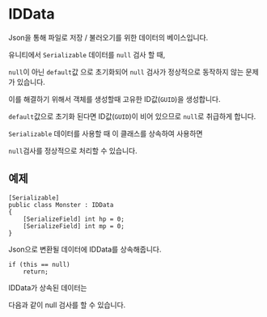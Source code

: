 # IDData

Json을 통해 파일로 저장 / 불러오기를 위한 데이터의 베이스입니다.

유니티에서 `Serializable` 데이터를 `null` 검사 할 때,

`null`이 아닌 `default`값 으로 초기화되어 `null` 검사가 정상적으로 동작하지 않는 문제가 있습니다.

이를 해결하기 위해서 객체를 생성할때 고유한 ID값(`GUID`)을 생성합니다.

`default`값으로 초기화 된다면 ID값(`GUID`)이 비어 있으므로 `null`로 취급하게 합니다.

`Serializable` 데이터를 사용할 때 이 클래스를 상속하여 사용하면

`null`검사를 정상적으로 처리할 수 있습니다.

## 예제

```
[Serializable]
public class Monster : IDData
{
	[SerializeField] int hp = 0;
	[SerializeField] int mp = 0;
}
```

Json으로 변환될 데이터에 IDData를 상속해줍니다.

```
if (this == null)
	return;
```
IDData가 상속된 데이터는

다음과 같이 null 검사를 할 수 있습니다.
